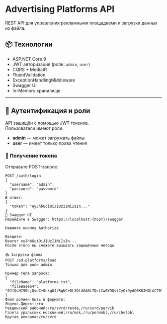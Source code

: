 # Advertising Platforms API

REST API для управления рекламными площадками и загрузки данных из файла.

## 📦 Технологии

- ASP.NET Core 9
- JWT авторизация (роли: `admin`, `user`)
- CQRS + MediatR
- FluentValidation
- ExceptionHandlingMiddleware
- Swagger UI
- In-Memory хранилище

---

## 🔐 Аутентификация и роли

API защищён с помощью JWT токенов.  
Пользователи имеют роли:
- **admin** — может загружать файлы
- **user** — имеет только права чтения

### 🔑 Получение токена

Отправьте POST-запрос:

```http
POST /auth/login
{
  "username": "admin",
  "password": "password"
}
В ответ:
{
  "token": "eyJhbGciOiJIUzI1NiIsIn..."
}
🧪 Swagger UI
Перейдите в Swagger: https://localhost:{порт}/swagger

Нажмите кнопку Authorize

Введите:
Bearer eyJhbGciOiJIUzI1NiIsIn...
После этого вы сможете вызывать защищённые методы

📤 Загрузка файла
POST /ad-platforms/load
Только для роли admin.

Пример тела запроса:
{
  "fileName": "platforms.txt",
  "fileBase64": "0JfQsNC90LjQvdC+0Lkg0J/RgNC+0L3QtdGA0L7QstCw0YDQvtCyOi9ydQ0K0JHQtdC70Y/QvdC10LrRgtC+INC/0LDRgNC10LvRjNC90YvQuSDQv9GA0L7QstGL0Lkg0YHQtdC70LjQuy86L3J1L3N2cmQvcmV2ZGEsL3J1L3N2cmQvcGVydmlrDQpHdXpldGEgdXJhbGnigJlja2l4IG1vc2t2aWNoZWk6L3J1L21zaywvcnUvcGVybW9ibCwvcnUvY2hlbG9ibA0K0JrQtdGA0LXQvCDQv9GA0L7QstCw0YDQvtCyOi9ydQ=="
}
Файл должен быть в формате:
Яндекс.Директ:/ru
Ревдинский рабочий:/ru/svrd/revda,/ru/svrd/pervik
Газета уральских москвичей:/ru/msk,/ru/permobl,/ru/chelobl
Крутая реклама:/ru/svrd
